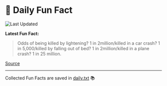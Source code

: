# 🌟 Daily Fun Fact

![Last Updated](https://img.shields.io/badge/Last_Updated-2025_06_01-blue?style=flat-square)

**Latest Fun Fact:**

> Odds of being killed by lightening? 1 in 2million/killed in a car crash? 1 in 5,000/killed by falling out of bed? 1 in 2million/killed in a plane crash? 1 in 25 million.

[Source](http://www.djtech.net/humor/useless_facts.htm)

---

Collected Fun Facts are saved in [daily.txt](daily.txt) 📚
